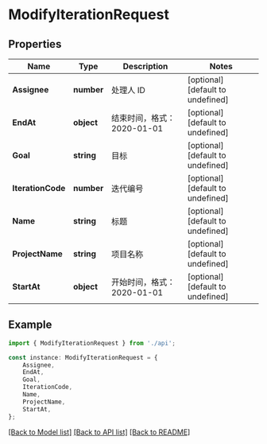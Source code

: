 # ModifyIterationRequest


## Properties

Name | Type | Description | Notes
------------ | ------------- | ------------- | -------------
**Assignee** | **number** | 处理人 ID | [optional] [default to undefined]
**EndAt** | **object** | 结束时间，格式：2020-01-01 | [optional] [default to undefined]
**Goal** | **string** | 目标 | [optional] [default to undefined]
**IterationCode** | **number** | 迭代编号 | [optional] [default to undefined]
**Name** | **string** | 标题 | [optional] [default to undefined]
**ProjectName** | **string** | 项目名称 | [optional] [default to undefined]
**StartAt** | **object** | 开始时间，格式：2020-01-01 | [optional] [default to undefined]

## Example

```typescript
import { ModifyIterationRequest } from './api';

const instance: ModifyIterationRequest = {
    Assignee,
    EndAt,
    Goal,
    IterationCode,
    Name,
    ProjectName,
    StartAt,
};
```

[[Back to Model list]](../README.md#documentation-for-models) [[Back to API list]](../README.md#documentation-for-api-endpoints) [[Back to README]](../README.md)
